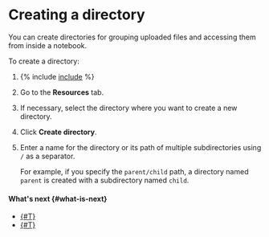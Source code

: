 # Creating a directory

You can create directories for grouping uploaded files and accessing them from inside a notebook.

To create a directory:

1. {% include [include](../../../_includes/datasphere/first-step.md) %}

1. Go to the **Resources** tab.

1. If necessary, select the directory where you want to create a new directory.

1. Click **Create directory**.

1. Enter a name for the directory or its path of multiple subdirectories using `/` as a separator.

    For example, if you specify the `parent/child` path, a directory named `parent` is created with a subdirectory named `child`.

#### What's next {#what-is-next}

* [{#T}](upload.md)
* [{#T}](move.md)

